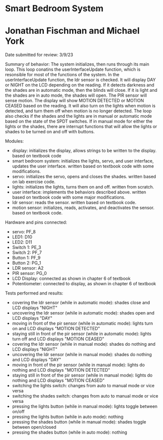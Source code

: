 # Smart Bedroom System
# Jonathan Fischman and Michael York

Date submitted for review: 3/9/23

Summary of behavior:
The system initializes, then runs through its main loop. This loop conatins the userInterfaceUpdate function, which is resonsible for most of the functions of the system. In the userInterfaceUpdate function, the ldr sensor is checked. It will display DAY or NIGHT on the LCD depending on the reading. If it detects darkness and the shades are in automatic mode, then the blinds will close. If it is light and the shades are in auto mode, the shades will open. The PIR sensor will sense motion. The display will show MOTION DETECTED or MOTION CEASED based on the reading. It will also turn on the lights when motion is detected, and turn them off when motion is no longer detected. The loop also checks if the shades and the lights are in manual or automatic mode based on the state of the SPDT switches. If in manual mode for either the lights or the shades, there are interrupt functions that will allow the lights or shades to be turned on and off with buttons.

Modules:
- display: initializes the display, allows strings to be written to the display. based on textbook code
- smart bedroom system: initializes the lights, servo, and user interface, updates the user interface. written based on textbook code with some modifications.
- servo: initializes the servo, opens and closes the shades. written based on lab exercise code.
- lights: initializes the lights, turns them on and off. written from scratch.
- user interface: implements the behaviors described above. written based on textbook code with some major modifications.
- ldr sensor: reads the sensor. written based on textbook code.
- motion sensor: initializes, reads, activates, and deactivates the sensor. based on textbook code.

Hardware and pins connected:
- servo: PF_8
- LED1: D10
- LED2: D11
- Switch 1: PE_3
- Switch 2: PF_7
- Button 1: PF_9
- Button 2: PG_1
- LDR sensor: A2
- PIR sensor: PG_0
- LCD Display: connected as shown in chapter 6 of textbook
- Potentiometer: connected to display, as shown in chapter 6 of textbook

Tests performed and results:
- covering the ldr sensor (while in automatic mode): shades close and LCD displays "NIGHT"
- uncovering the ldr sensor (while in automatic mode): shades open and LCD displays "DAY"
- moving in front of the pir sensor (while in automatic mode): lights turn on and LCD displays "MOTION DETECTED"
- staying still in front of the pir sensor (while in automatic mode): lights turn off and LCD displays "MOTION CEASED"
- covering the ldr sensor (while in manual mode): shades do nothing and LCD displays "NIGHT"
- uncovering the ldr sensor (while in manual mode): shades do nothing and LCD displays "DAY"
- moving in front of the pir sensor (while in manual mode): lights do nothing and LCD displays "MOTION DETECTED"
- staying still in front of the pir sensor (while in manual mode): lights do nothing and LCD displays "MOTION CEASED"
- switching the lights switch: changes from auto to manual mode or vice versa
- switching the shades switch: changes from auto to manual mode or vice versa
- pressing the lights button (while in manual mode): lights toggle between on/off
- pressing the lights button (while in auto mode): nothing
- pressing the shades button (while in manual mode): shades toggle between open/closed
- pressing the shades button (while in auto mode): nothing
